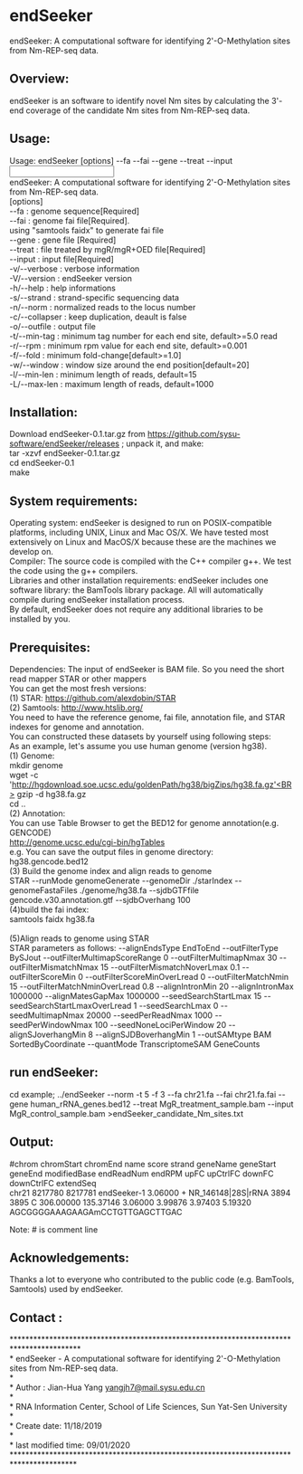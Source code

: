 # endSeeker
endSeeker: A computational software for identifying 2'-O-Methylation sites from Nm-REP-seq data.

Overview:
---------
endSeeker is an software to identify novel Nm sites by calculating the 3'-end coverage of the candidate Nm sites from Nm-REP-seq data. 

Usage:
---------
Usage:  endSeeker [options] --fa <genome seq> --fai <fai file> --gene <bed12 file> --treat <alignments> --input <input alignments><BR>
endSeeker: A computational software for identifying 2'-O-Methylation sites from Nm-REP-seq data.<BR>
[options]<BR>
--fa <string>          : genome sequence<fasta format>[Required]<BR>
--fai <string>         : genome fai file<fai format>[Required].<BR>
                         using "samtools faidx" to generate fai file<BR>
--gene <string>        : gene file <BED12 format>[Required]<BR>
--treat <string>       : file treated by mgR/mgR+OED file<BAM format>[Required]<BR>
--input <string>       : input file<BAM format>[Required]<BR>
-v/--verbose           : verbose information<BR>
-V/--version           : endSeeker version<BR>
-h/--help              : help informations<BR>
-s/--strand            : strand-specific sequencing data<BR>
-n/--norm              : normalized reads to the locus number<BR>
-c/--collapser         : keep duplication, deault is false<BR>
-o/--outfile <string>  : output file<BR>
-t/--min-tag <double>  : minimum tag number for each end site, default>=5.0 read<BR>
-r/--rpm <double>      : minimum rpm value for each end site, default>=0.001<BR>
-f/--fold <int>        : minimum fold-change[default>=1.0]<BR>
-w/--window <int>      : window size around the end position[default=20]<BR>
-l/--min-len <int>     : minimum length of reads, default=15<BR>
-L/--max-len <int>     : maximum length of reads, default=1000<BR>


Installation:<BR>
---------
Download endSeeker-0.1.tar.gz from https://github.com/sysu-software/endSeeker/releases ; unpack it, and make:<BR>
tar -xzvf endSeeker-0.1.tar.gz<BR>
cd endSeeker-0.1<BR>
make<BR>

System requirements:
---------
Operating system: endSeeker is designed to run on POSIX-compatible platforms, including UNIX, Linux and Mac OS/X. We have tested  most extensively on Linux and MacOS/X because these are the machines we develop on.<BR>
Compiler: The source code is compiled with  the C++ compiler g++. We test the code using the g++ compilers.<BR>
Libraries and other installation requirements: endSeeker includes one software library: the BamTools library package. All will automatically compile during endSeeker installation process.<BR>
By default, endSeeker does not require any additional libraries to be installed by you.<BR>

Prerequisites:<BR>
---------
Dependencies: The input of endSeeker is BAM file. So you need the short read mapper STAR or other mappers<BR>
You can get the most fresh versions:<BR>
(1)	STAR: https://github.com/alexdobin/STAR<BR>
(2)	Samtools: http://www.htslib.org/<BR>
You need to have the reference genome, fai file, annotation file, and  STAR indexes for genome and annotation.<BR>
You can constructed these datasets by yourself using following steps:<BR>
As an example, let's assume you use human genome (version hg38).<BR>
(1)	Genome:<BR>
mkdir genome<BR>
wget -c 'http://hgdownload.soe.ucsc.edu/goldenPath/hg38/bigZips/hg38.fa.gz'<BR>
gzip -d hg38.fa.gz<BR>
cd ..<BR>
(2)	Annotation:<BR>
You can use Table Browser to get the BED12 for genome annotation(e.g. GENCODE)<BR>
http://genome.ucsc.edu/cgi-bin/hgTables<BR>
e.g. You can save the output files in genome directory: hg38.gencode.bed12<BR>
(3) Build the genome index and align reads to genome<BR>
STAR --runMode genomeGenerate --genomeDir ./starIndex --genomeFastaFiles ./genome/hg38.fa --sjdbGTFfile gencode.v30.annotation.gtf --sjdbOverhang 100<BR>
(4)build the fai index:<BR>
samtools faidx hg38.fa<BR><BR>
(5)Align reads to genome using STAR<BR>
STAR parameters as follows: --alignEndsType EndToEnd --outFilterType BySJout --outFilterMultimapScoreRange 0 --outFilterMultimapNmax 30 --outFilterMismatchNmax 15 --outFilterMismatchNoverLmax 0.1 --outFilterScoreMin 0 --outFilterScoreMinOverLread 0 --outFilterMatchNmin 15 --outFilterMatchNminOverLread 0.8 --alignIntronMin 20 --alignIntronMax 1000000 --alignMatesGapMax 1000000 --seedSearchStartLmax 15 --seedSearchStartLmaxOverLread 1 --seedSearchLmax 0 --seedMultimapNmax 20000 --seedPerReadNmax 1000 --seedPerWindowNmax 100 --seedNoneLociPerWindow 20 --alignSJoverhangMin 8 --alignSJDBoverhangMin 1 --outSAMtype BAM SortedByCoordinate --quantMode TranscriptomeSAM GeneCounts<BR>

run endSeeker:
---------
cd example;
../endSeeker --norm -t 5 -f 3 --fa chr21.fa --fai chr21.fa.fai --gene human_rRNA_genes.bed12 --treat MgR_treatment_sample.bam --input MgR_control_sample.bam \>endSeeker_candidate_Nm_sites.txt<BR>

Output:
---------
#chrom	chromStart	chromEnd	name	score	strand	geneName	geneStart	geneEnd	modifiedBase	endReadNum	endRPM	upFC	upCtrlFC	downFC	downCtrlFC	extendSeq<BR>
chr21	8217780	8217781	endSeeker-1	3.06000	+	NR_146148|28S|rRNA	3894	3895	C	306.00000	135.37146	3.06000	3.99876	3.97403	5.19320	AGCGGGGAAAGAAGAmCCTGTTGAGCTTGAC<BR>

Note: # is comment line<BR>

Acknowledgements:
---------
Thanks a lot to everyone who contributed to the public code (e.g. BamTools, Samtools) used by endSeeker.<BR>

Contact :
---------
*****************************************************************************************<BR>
 \*	endSeeker - A computational software for identifying 2'-O-Methylation sites from Nm-REP-seq data.<BR>
 \*<BR>
 \*	Author : Jian-Hua Yang <yangjh7@mail.sysu.edu.cn><BR>
 \* <BR>
 \*	RNA Information Center, School of Life Sciences, Sun Yat-Sen University<BR>
 \*	<BR>
 \*  Create date: 11/18/2019<BR>
 \*  <BR>
 \*  last modified time: 09/01/2020<BR>
 ****************************************************************************************<BR>
